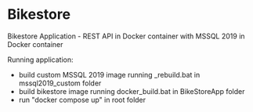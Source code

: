 # Bikestore
Bikestore Application - REST API in Docker container with MSSQL 2019 in Docker container

Running application:
- build custom MSSQL 2019 image running _rebuild.bat in mssql2019_custom folder
- build bikestore image running docker_build.bat in BikeStoreApp folder
- run "docker compose up" in root folder
